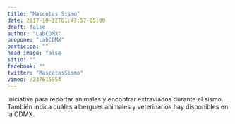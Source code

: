 ```yaml
---
title: "Mascotas Sismo"
date: 2017-10-12T01:47:57-05:00
draft: false
author: "LabCDMX"
propone: "LabCDMX"
participa: ""
head_image: false
sitio: ""
facebook: ""
twitter: "MascotasSismo"
vimeo: /237615954
---
```


Iniciativa para reportar animales y encontrar extraviados durante el sismo. También indica cuáles albergues animales y veterinarios hay disponibles en la CDMX.
